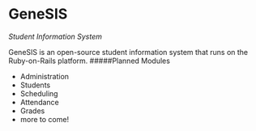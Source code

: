 # GeneSIS
*Student Information System*

GeneSIS is an open-source student information system that runs on the Ruby-on-Rails platform.
#####Planned Modules
* Administration
* Students
* Scheduling
* Attendance
* Grades
* more to come!
